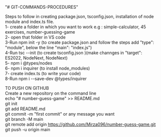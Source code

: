 "# GIT-COMMANDS-PROCEDURES" 

Steps to follow in creating package.json, tsconfig.json, installation of node module and index.ts file.
<br>
1- create a folder in which you want to work e.g : simple-calculator, 45 exercises, number-guessing-game
<br>
2- open that folder in VS code
<br>
3-Run npm init -y (to create package.json and follow the steps add "type": "module", below the line "main": "index.js")
<br>
4-Run tsc --init (to create tsconfig.json )(make channges in "target": ES2022, NodeNext, NodeNext)
<br>
5- npm i @types/nodes
<br>
6- npm i inquirer (to install node_modules)
<br>
7- create index.ts (to write your code)
<br>
8-Run npm i --save-dev @types/inquirer
<br>

TO PUSH ON GITHUB
<br>
Create a new repository on the command line
<br>
echo "# number-guess-game" >> README.md
<br>
git init
<br>
git add README.md
<br>
git commit -m "first commit" or any message you want
<br>
git branch -M main
<br>
git remote add origin https://github.com/Mirza096/number-guess-game.git
<br>
git push -u origin main
